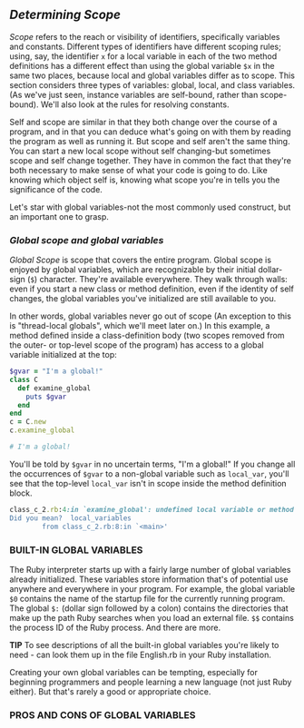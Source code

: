 ## *Determining Scope* ##
*Scope* refers to the reach or visibility of identifiers, specifically variables and constants. Different types of identifiers have different scoping rules; using, say, the identifier `x` for a local variable in each of the two method definitions has a different effect than using the global variable `$x` in the same two places, because local and global variables differ as to scope. This section considers three types of variables: global, local, and class variables. (As we've just seen, instance variables are self-bound, rather than scope-bound). We'll also look at the rules for resolving constants.

Self and scope are similar in that they both change over the course of a program, and in that you can deduce what's going on with them by reading the program as well as running it. But scope and self aren't the same thing. You can start a new local scope without self changing-but sometimes scope and self change together. They have in common the fact that they're both necessary to make sense of what your code is going to do. Like knowing which object self is, knowing what scope you're in tells you the significance of the code.

Let's star with global variables-not the most commonly used construct, but an important one to grasp.

### *Global scope and global variables* ###
*Global Scope* is scope that covers the entire program. Global scope is enjoyed by global variables, which are recognizable by their initial dollar-sign (`$`) character. They're available everywhere. They walk through walls: even if you start a new class or method definition, even if the identity of self changes, the global variables you've initialized are still available to you.

In other words, global variables never go out of scope (An exception to this is "thread-local globals", which we'll meet later on.) In this example, a method defined inside a class-definition body (two scopes removed from the outer- or top-level scope of the program) has access to a global variable initialized at the top:

```ruby
$gvar = "I'm a global!"
class C
  def examine_global
    puts $gvar
  end
end
c = C.new
c.examine_global

# I'm a global!
```

You'll be told by `$gvar` in no uncertain terms, "I'm a global!" If you change all the occurrences of `$gvar` to a non-global variable such as `local_var`, you'll see that the top-level `local_var` isn't in scope inside the method definition block.

```ruby
class_c_2.rb:4:in `examine_global': undefined local variable or method `local_var' for #<C:0x000000010950f0> (NameError)
Did you mean?  local_variables
        from class_c_2.rb:8:in `<main>'
```
### BUILT-IN GLOBAL VARIABLES ###

The Ruby interpreter starts up with a fairly large number of global variables already initialized. These variables store information that's of potential use anywhere and everywhere in your program. For example, the global variable `$0` contains the name of the startup file for the currently running program. The global `$:` (dollar sign followed by a colon) contains the directories that make up the path Ruby searches when you load an external file. `$$` contains the process ID of the Ruby process. And there are more.

**TIP**
To see descriptions of all the built-in global variables you're likely to need - can look them up in the file English.rb in your Ruby installation.

Creating your own global variables can be tempting, especially for beginning programmers and people learning a new language (not just Ruby either). But that's rarely a good or appropriate choice.

### PROS AND CONS OF GLOBAL VARIABLES ### 

